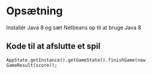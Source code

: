 Opsætning
========
Installér Java 8 og sæt Netbeans op til at bruge Java 8

## Kode til at afslutte et spil
    AppState.getInstance().getGameState().finishGame(new GameResult(score));
